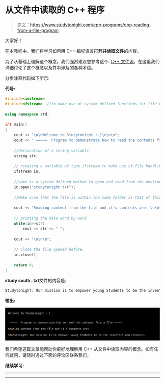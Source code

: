 # 从文件中读取的 C++ 程序

> 原文：<https://www.studytonight.com/cpp-programs/cpp-reading-from-a-file-program>

大家好！

在本教程中，我们将学习如何用 C++ 编程语言**打开并读取文件**的内容。

为了从基础上理解这个概念，我们强烈建议您参考这个: [C++ 文件流](https://www.studytonight.com/cpp/file-streams-in-cpp.php)，在这里我们详细讨论了这个概念以及其中涉及的各种术语。

分步注释代码如下所示:

**代号:**

```cpp
#include<iostream>
#include<fstream>  //to make use of system defined functions for file handling

using namespace std;

int main()
{
    cout << "\n\nWelcome to Studytonight :-)\n\n\n";
    cout << " =====  Program to demonstrate how to read the contents from a file ===== \n\n";

    //declaration of a string variable
    string str;

    // creating a variable of type ifstream to make use of file handling commands and open a file in read mode.
    ifstream in;

    //open is a system defined method to open and read from the mentioned file
    in.open("studytonight.txt");

    //Make sure that the file is within the same folder as that of this program otherwise, will have to provide the entire path to the file to read from

    cout << "Reading content from the file and it's contents are: \n\n";

    // printing the data word by word
    while(in>>str)
        cout << str << " ";

    cout << "\n\n\n";

    // close the file opened before.
    in.close();

    return 0;
}
```

**study south . txt**文件的内容是:

```cpp
Studytonight: Our mission is to empower young Students to be the inventors and creators.
```

**输出:**

![C++ read from a file](img/1af57b3a38431f2fe641792ccb1a2481.png)

我们希望这篇文章能帮助你更好地理解用 C++ 从文件中读取内容的概念。如有任何疑问，请随时通过下面的评论区联系我们。

**继续学习:**

* * *

* * *